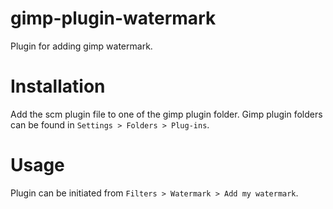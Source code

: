 # gimp-plugin-watermark
Plugin for adding gimp watermark.

# Installation
Add the scm plugin file to one of the gimp plugin folder. Gimp plugin folders can be found in `Settings > Folders > Plug-ins`.

# Usage
Plugin can be initiated from `Filters > Watermark > Add my watermark`.
